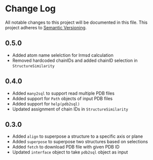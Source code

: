 # Change Log


All notable changes to this project will be documented in this file.
This project adheres to [Semantic Versioning](http://semver.org/).

## 0.5.0
- Added atom name selelction for lrmsd calculation
- Removed hardcoded chainIDs and added chainID selection in `StructureSimilarity`

## 0.4.0
- Added `many2sql` to support read multiple PDB files
- Added support for `Path` objects of input PDB files
- Added support for `help(pdb2sql)`
- Updated assignment of chain IDs in `StructureSimilarity`

## 0.3.0
- Added `align` to superpose a structure to a specific axis or plane
- Added `superpose` to superpose two structures based on selections
- Added `fetch` to download PDB file with given PDB ID
- Updated `interface` object to take `pdb2sql` object as input